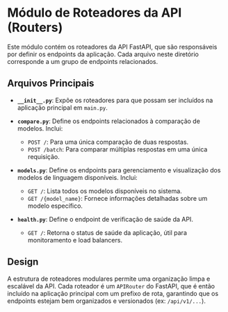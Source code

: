 # Módulo de Roteadores da API (Routers)

Este módulo contém os roteadores da API FastAPI, que são responsáveis por definir os endpoints da aplicação. Cada arquivo neste diretório corresponde a um grupo de endpoints relacionados.

## Arquivos Principais

- **`__init__.py`**: Expõe os roteadores para que possam ser incluídos na aplicação principal em `main.py`.

- **`compare.py`**: Define os endpoints relacionados à comparação de modelos. Inclui:
    - `POST /`: Para uma única comparação de duas respostas.
    - `POST /batch`: Para comparar múltiplas respostas em uma única requisição.

- **`models.py`**: Define os endpoints para gerenciamento e visualização dos modelos de linguagem disponíveis. Inclui:
    - `GET /`: Lista todos os modelos disponíveis no sistema.
    - `GET /{model_name}`: Fornece informações detalhadas sobre um modelo específico.

- **`health.py`**: Define o endpoint de verificação de saúde da API.
    - `GET /`: Retorna o status de saúde da aplicação, útil para monitoramento e load balancers.

## Design

A estrutura de roteadores modulares permite uma organização limpa e escalável da API. Cada roteador é um `APIRouter` do FastAPI, que é então incluído na aplicação principal com um prefixo de rota, garantindo que os endpoints estejam bem organizados e versionados (ex: `/api/v1/...`).
